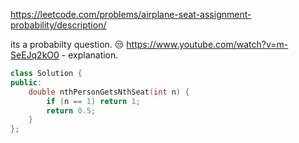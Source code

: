 https://leetcode.com/problems/airplane-seat-assignment-probability/description/

its a probabilty question. 😒
https://www.youtube.com/watch?v=m-SeEJq2kO0 - explanation.

```c++
class Solution {
public:
    double nthPersonGetsNthSeat(int n) {
        if (n == 1) return 1;
        return 0.5;
    }
};
```